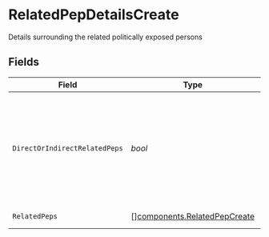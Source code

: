 # RelatedPepDetailsCreate

Details surrounding the related politically exposed persons


## Fields

| Field                                                                                                 | Type                                                                                                  | Required                                                                                              | Description                                                                                           | Example                                                                                               |
| ----------------------------------------------------------------------------------------------------- | ----------------------------------------------------------------------------------------------------- | ----------------------------------------------------------------------------------------------------- | ----------------------------------------------------------------------------------------------------- | ----------------------------------------------------------------------------------------------------- |
| `DirectOrIndirectRelatedPeps`                                                                         | *bool*                                                                                                | :heavy_check_mark:                                                                                    | Indication as to whether or not an account has direct or indirect related politically exposed persons | true                                                                                                  |
| `RelatedPeps`                                                                                         | [][components.RelatedPepCreate](../../models/components/relatedpepcreate.md)                          | :heavy_minus_sign:                                                                                    | Related Peps                                                                                          |                                                                                                       |